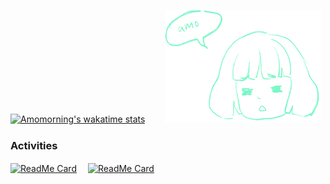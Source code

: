 [![Amomorning's wakatime stats](https://github-readme-stats.vercel.app/api/wakatime?username=Amomorning&theme=gotham&hide_progress=true)](https://github.com/amomorning)　　
![](./amo.png)
### Activities
[![ReadMe Card](https://github-readme-stats.vercel.app/api/pin/?username=Inst-AAA&repo=archiweb&theme=gotham)](https://github.com/Inst-AAA/archiweb)　
[![ReadMe Card](https://github-readme-stats.vercel.app/api/pin/?username=amomorning&repo=dodecahedron-calendar&theme=gotham)](https://github.com/amomorning/dodecahedron-calendar)
